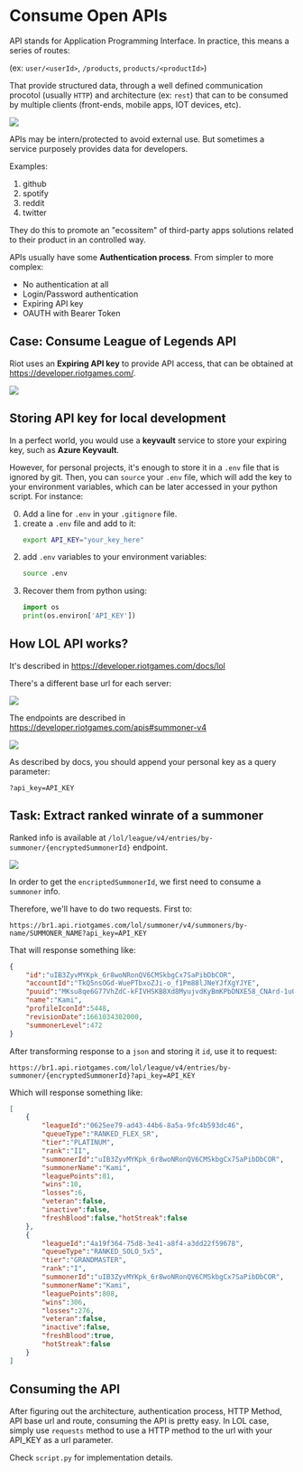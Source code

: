 # Consume Open APIs
API stands for Application Programming Interface. In practice, this means a series of routes:

(ex: `user/<userId>`, `/products`, `products/<productId>`)

That provide structured data, through a well defined communication procotol (usually `HTTP`) and architecture (ex: `rest`) that can to be 
consumed by multiple clients (front-ends, mobile apps, IOT devices, etc).

![](https://i.imgur.com/b2JZgrW.png)

APIs may be intern/protected to avoid external use. But sometimes a service purposely provides data for developers.   

Examples: 

1. github
2. spotify
3. reddit 
4. twitter 

They do this to promote an "ecossitem" of third-party apps solutions related to their product in an controlled way. 

APIs usually have some **Authentication process**. From simpler to more complex: 
- No authentication at all
- Login/Password authentication
- Expiring API key 
- OAUTH with Bearer Token 

## Case: Consume League of Legends API
Riot uses an **Expiring API key** to provide API access, that can be obtained at https://developer.riotgames.com/. 

![](https://i.imgur.com/XN4bzk8.png)

## Storing API key for local development
In a perfect world, you would use a **keyvault** service to store your expiring key, such as **Azure Keyvault**.

However, for personal projects, it's enough to store it in a `.env` file that is ignored by git. Then, you can `source` your `.env` file, which will add the key to your environment variables, which can be later accessed in your python script. For instance: 

0. Add a line for `.env` in your `.gitignore` file. 
1. create a `.env` file and add to it: 
    ```bash
    export API_KEY="your_key_here"
    ```
2. add `.env` variables to your environment variables:
    ```bash
    source .env
    ```
3. Recover them from python using: 
    ```python
    import os
    print(os.environ['API_KEY'])
    ```

## How LOL API works? 

It's described in https://developer.riotgames.com/docs/lol

There's a different base url for each server: 

![](https://i.imgur.com/3oJgmSl.png)

The endpoints are described in https://developer.riotgames.com/apis#summoner-v4

![](https://i.imgur.com/aXUbI0x.png)

As described by docs, you should append your personal key as a query parameter: 

```
?api_key=API_KEY
```


## Task: Extract ranked winrate of a summoner
Ranked info is available at `/lol/league/v4/entries/by-summoner/{encryptedSummonerId}` endpoint. 

![](https://i.imgur.com/7hnJQp2.png)

In order to get the `encriptedSummonerId`, we first need to consume a `summoner` info. 


Therefore, we'll have to do two requests. First to:  
```
https://br1.api.riotgames.com/lol/summoner/v4/summoners/by-name/SUMMONER_NAME?api_key=API_KEY
```

That will response something like: 

```json
{
    "id":"uIB3ZyvMYKpk_6r8woNRonQV6CMSkbgCx7SaPibDbCOR",
    "accountId":"TkQ5nsOGd-WuePTbxoZJi-o_f1Pm88lJNeYJfXgYJYE",
    "puuid":"MKsu8qe6G77VhZdC-kFIVHSKB8Xd8MyujvdKyBmKPbDNXE58_CNArd-1uOhdAfIYRMKA9lHJrbDetg",
    "name":"Kami",
    "profileIconId":5448,
    "revisionDate":1661034302000,
    "summonerLevel":472
}
```

After transforming response to a `json` and storing it `id`, use it to request:

```
https://br1.api.riotgames.com/lol/league/v4/entries/by-summoner/{encryptedSummonerId}?api_key=API_KEY
```

Which will response something like: 

```json
[
    {
        "leagueId":"0625ee79-ad43-44b6-8a5a-9fc4b593dc46",
        "queueType":"RANKED_FLEX_SR",
        "tier":"PLATINUM",
        "rank":"II",
        "summonerId":"uIB3ZyvMYKpk_6r8woNRonQV6CMSkbgCx7SaPibDbCOR",
        "summonerName":"Kami",
        "leaguePoints":81,
        "wins":10,
        "losses":6,
        "veteran":false,
        "inactive":false,
        "freshBlood":false,"hotStreak":false
    },
    {
        "leagueId":"4a19f364-75d8-3e41-a8f4-a3dd22f59678",
        "queueType":"RANKED_SOLO_5x5",
        "tier":"GRANDMASTER",
        "rank":"I",
        "summonerId":"uIB3ZyvMYKpk_6r8woNRonQV6CMSkbgCx7SaPibDbCOR",
        "summonerName":"Kami",
        "leaguePoints":808,
        "wins":306,
        "losses":276,
        "veteran":false,
        "inactive":false,
        "freshBlood":true,
        "hotStreak":false
    }
]
```

## Consuming the API 
After figuring out the architecture, authentication process, HTTP Method, API base url and route, consuming the API is pretty easy. 
In LOL case, simply use `requests` method to use a HTTP method to the url with your API_KEY as a url parameter. 

Check `script.py` for implementation details. 